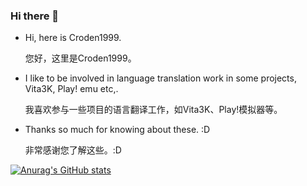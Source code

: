 ### Hi there 👋

- Hi, here is Croden1999.

   您好，这里是Croden1999。

- I like to be involved in language translation work in some projects, Vita3K, Play! emu etc,.

   我喜欢参与一些项目的语言翻译工作，如Vita3K、Play!模拟器等。

- Thanks so much for knowing about these. :D

   非常感谢您了解这些。:D

[![Anurag's GitHub stats](https://github-readme-stats.vercel.app/api?username=Croden1999&show_icons=true&theme=radical)](https://github.com/anuraghazra/github-readme-stats)

<!--[![Top Langs](https://github-readme-stats.vercel.app/api/top-langs/?username=Croden1999)](https://github.com/anuraghazra/github-readme-stats)-->

<!--
**Croden1999/Croden1999** is a ✨ _special_ ✨ repository because its `README.md` (this file) appears on your GitHub profile.

Here are some ideas to get you started:

- 🔭 I’m currently working on ...
- 🌱 I’m currently learning ...
- 👯 I’m looking to collaborate on ...
- 🤔 I’m looking for help with ...
- 💬 Ask me about ...
- 📫 How to reach me: ...
- 😄 Pronouns: ...
- ⚡ Fun fact: ...
-->
